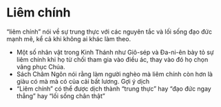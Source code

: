 # Liêm chính

“liêm chính” nói về sự trung thực với các nguyên tắc và lối sống đạo đức mạnh mẽ, kể cả khi không ai khác làm theo.
- Một số nhân vật trong Kinh Thánh như Giô-sép và Đa-ni-ên bày tỏ sự liêm chính khi họ từ chối tham gia vào điều ác, thay vào đó họ chọn vâng phục Chúa. 
- Sách Châm Ngôn nói rằng làm người nghèo mà liêm chính còn hơn là giàu có mà mà có của cải bất lương. 
Gợi ý dịch
- “Liêm chính” có thể được dịch thành “trung thực” hay “đạo đức ngay thẳng” hay “lối sống chân thật”

